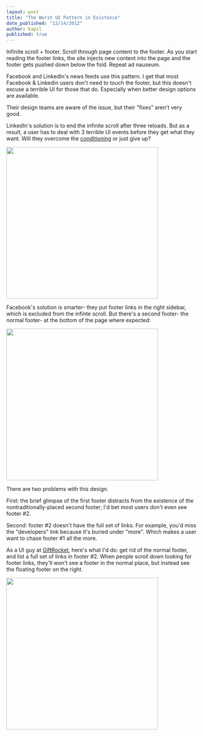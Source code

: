 ```yaml
---
layout: post
title: "The Worst UI Pattern in Existence"
date_published: "12/14/2012" 
author: Kapil
published: true
---
```


Infinite scroll + footer. Scroll through page content to the footer. As you start reading the footer links, the site injects new content into the page and the footer gets pushed down below the fold. Repeat ad nauseum.

Facebook and LinkedIn's news feeds use this pattern. I get that most Facebook & Linkedin users don't need to touch the footer, but this doesn't excuse a terrible UI for those that do. Especially when better design options are available.

Their design teams are aware of the issue, but their "fixes" aren't very good.

LinkedIn's solution is to end the infinite scroll after three reloads. But as a result, a user has to deal with 3 terrible UI events before they get what they want. Will they overcome the [conditioning](http://www.daviesscoll.u-net.com/joc/students/assignments/asassignments/classical.htm) or just give up?

<img src="/linkedin_footer.jpg" width="400px">

Facebook's solution is smarter- they put footer links in the right sidebar, which is excluded from the infinte scroll. But there's a second footer- the normal footer- at the bottom of the page where expected:

<img src="/footer.jpg" width="400px">

There are two problems with this design.

First: the brief glimpse of the first footer distracts from the existence of the nontraditionally-placed second footer; I'd bet most users don't even see footer #2.

Second: footer #2 doesn't have the full set of links. For example, you'd miss the "developers" link because it's buried under "more". Which makes a user want to chase footer #1 all the more.

As a UI guy at [GiftRocket](http://www.giftrocket.com/gift-cards/restaurants), here's what I'd do: get rid of the normal footer, and list a full set of links in footer #2.  When people scroll down looking for footer links, they'll won't see a footer in the normal place, but instead see the floating footer on the right.

<img src="/footer_correct.jpg" width="400px">

<br>
<br>